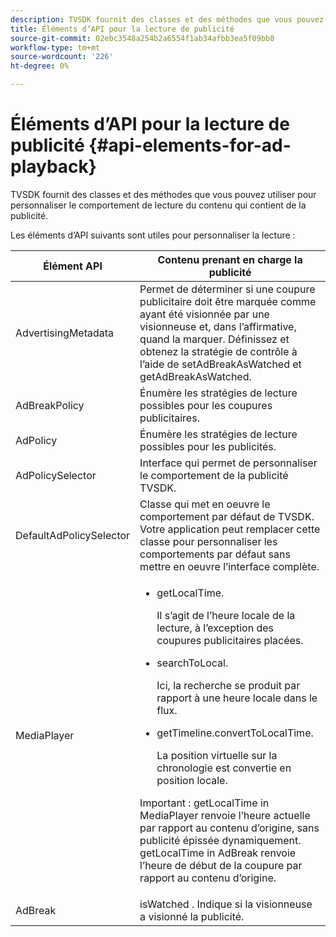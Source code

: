 ```yaml
---
description: TVSDK fournit des classes et des méthodes que vous pouvez utiliser pour personnaliser le comportement de lecture du contenu qui contient de la publicité.
title: Éléments d’API pour la lecture de publicité
source-git-commit: 02ebc3548a254b2a6554f1ab34afbb3ea5f09bb8
workflow-type: tm+mt
source-wordcount: '226'
ht-degree: 0%

---
```


# Éléments d’API pour la lecture de publicité {#api-elements-for-ad-playback}

TVSDK fournit des classes et des méthodes que vous pouvez utiliser pour personnaliser le comportement de lecture du contenu qui contient de la publicité.

Les éléments d’API suivants sont utiles pour personnaliser la lecture :

<table id="table_B07E373B9D2B425AB36466B1D42411AD"> 
 <thead> 
  <tr> 
   <th colname="col1" class="entry"> Élément API </th> 
   <th colname="col2" class="entry"> Contenu prenant en charge la publicité </th> 
  </tr> 
 </thead>
 <tbody> 
  <tr> 
   <td colname="col1"><span class="codeph"> AdvertisingMetadata</span> </td> 
   <td colname="col2">Permet de déterminer si une coupure publicitaire doit être marquée comme ayant été visionnée par une visionneuse et, dans l’affirmative, quand la marquer. Définissez et obtenez la stratégie de contrôle à l’aide de <span class="codeph"> setAdBreakAsWatched</span> et <span class="codeph"> getAdBreakAsWatched</span>. </td> 
  </tr> 
  <tr> 
   <td colname="col1"><span class="codeph"> AdBreakPolicy</span> </td> 
   <td colname="col2"> Énumère les stratégies de lecture possibles pour les coupures publicitaires. </td> 
  </tr> 
  <tr> 
   <td colname="col1"><span class="codeph"> AdPolicy</span> </td> 
   <td colname="col2"> Énumère les stratégies de lecture possibles pour les publicités. </td> 
  </tr> 
  <tr> 
   <td colname="col1"><span class="codeph"> AdPolicySelector</span> </td> 
   <td colname="col2"> Interface qui permet de personnaliser le comportement de la publicité TVSDK. </td> 
  </tr> 
  <tr> 
   <td colname="col1"><span class="codeph"> DefaultAdPolicySelector</span> </td> 
   <td colname="col2"> Classe qui met en oeuvre le comportement par défaut de TVSDK. Votre application peut remplacer cette classe pour personnaliser les comportements par défaut sans mettre en oeuvre l’interface complète. </td> 
  </tr> 
  <tr> 
   <td colname="col1"><span class="codeph"> MediaPlayer</span> </td> 
   <td colname="col2"> 
    <ul id="ul_37700A741403448A8760FDDA68B099AA"> 
     <li id="li_B465170D449E49489C5924572BEEB4A5"><span class="codeph"> getLocalTime</span>. <p>Il s’agit de l’heure locale de la lecture, à l’exception des coupures publicitaires placées. </p> </li> 
     <li id="li_D9D68CF428904BB2B84E1BCE828A90DC"><span class="codeph"> searchToLocal</span>. <p>Ici, la recherche se produit par rapport à une heure locale dans le flux. </p> </li> 
     <li id="li_9DBCA75537DC4824AA66B53A3FA28812"><span class="codeph"> getTimeline.convertToLocalTime</span>. <p>La position virtuelle sur la chronologie est convertie en position locale. </p> </li> 
    </ul> <p>Important :  <span class="codeph"> getLocalTime</span> in <span class="codeph"> MediaPlayer</span> renvoie l’heure actuelle par rapport au contenu d’origine, sans publicité épissée dynamiquement. <span class="codeph"> getLocalTime</span> in <span class="codeph"> AdBreak</span> renvoie l’heure de début de la coupure par rapport au contenu d’origine. </p> </td> 
  </tr> 
  <tr> 
   <td colname="col1"><span class="codeph"> AdBreak</span> </td> 
   <td colname="col2"><span class="codeph"> isWatched</span> . Indique si la visionneuse a visionné la publicité. </td> 
  </tr> 
 </tbody> 
</table>
